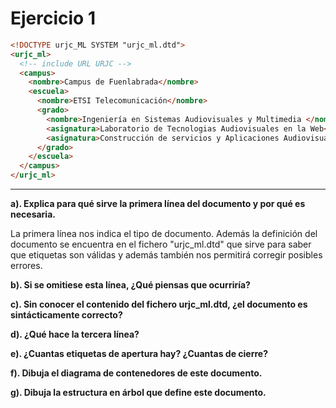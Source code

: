 # Ejercicio 1

```html
<!DOCTYPE urjc_ML SYSTEM "urjc_ml.dtd">
<urjc_ml>
  <!-- include URL URJC -->
  <campus>
    <nombre>Campus de Fuenlabrada</nombre>
    <escuela>
      <nombre>ETSI Telecomunicación</nombre>
      <grado>
        <nombre>Ingeniería en Sistemas Audiovisuales y Multimedia </nombre>
        <asignatura>Laboratorio de Tecnologias Audiovisuales en la Web</asignatura>
        <asignatura>Construcción de servicios y Aplicaciones Audiovisuales en Internet</asignatura>
      </grado>
    </escuela>
  </campus>
</urjc_ml>
```
----------

**a). Explica para qué sirve la primera línea del documento y por qué es necesaria.**

La primera línea nos indica el tipo de documento. Además la definición del documento se encuentra en el fichero "urjc_ml.dtd" que sirve para saber que etiquetas son válidas y además también nos permitirá corregir posibles errores.

**b). Si se omitiese esta línea, ¿Qué piensas que ocurriría?**

**c). Sin conocer el contenido del fichero urjc_ml.dtd, ¿el documento es sintácticamente correcto?**

**d). ¿Qué hace la tercera línea?**

**e). ¿Cuantas etiquetas de apertura hay? ¿Cuantas de cierre?**

**f). Dibuja el diagrama de contenedores de este documento.**

**g). Dibuja la estructura en árbol que define este documento.**